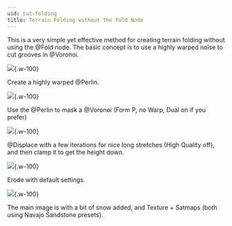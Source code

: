 ```yaml
---
uid: tut-folding
title: Terrain Folding without the Fold Node
---
```


This is a very simple yet effective method for creating terrain folding without using the @Fold node. The basic concept is to use a highly warped noise to cut grooves in @Voronoi.

![](/images/tut/Fold-1.jpg){.w-100}

Create a highly warped @Perlin.

![](/images/tut/Fold-2.jpg){.w-100}

Use the @Perlin to mask a @Voronoi (Form P, no Warp, Dual on if you prefer)

![](/images/tut/Fold-3.jpg){.w-100}

@Displace with a few iterations for nice long stretches (High Quality off), and then clamp it to get the height down.

![](/images/tut/Fold-4.jpg){.w-100}

Erode with default settings.

![](/images/tut/Fold-5.jpg){.w-100}

The main image is with a bit of snow added, and Texture + Satmaps (both using Navajo Sandstone presets).